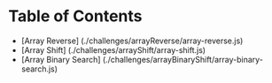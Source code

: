 # Table of Contents
* [Array Reverse] (./challenges/arrayReverse/array-reverse.js)
* [Array Shift] (./challenges/arrayShift/array-shift.js)
* [Array Binary Search] (./challenges/arrayBinaryShift/array-binary-search.js)


